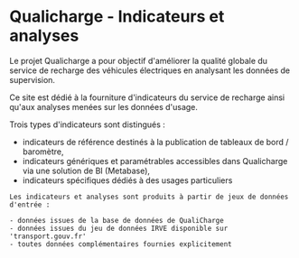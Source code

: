 # Qualicharge - Indicateurs et analyses

Le projet Qualicharge a pour objectif d'améliorer la qualité globale du service de recharge des véhicules électriques en analysant les données de supervision.

Ce site est dédié à la fourniture d'indicateurs du service de recharge ainsi qu'aux analyses menées sur les données d'usage.

Trois types d'indicateurs sont distingués :

- indicateurs de référence destinés à la publication de tableaux de bord / baromètre,
- indicateurs génériques et paramétrables accessibles dans Qualicharge via une solution de BI (Metabase),
- indicateurs spécifiques dédiés à des usages particuliers

```{note}
Les indicateurs et analyses sont produits à partir de jeux de données d'entrée :

- données issues de la base de données de QualiCharge
- données issues du jeu de données IRVE disponible sur 'transport.gouv.fr'
- toutes données complémentaires fournies explicitement
```

```{tableofcontents}
```
